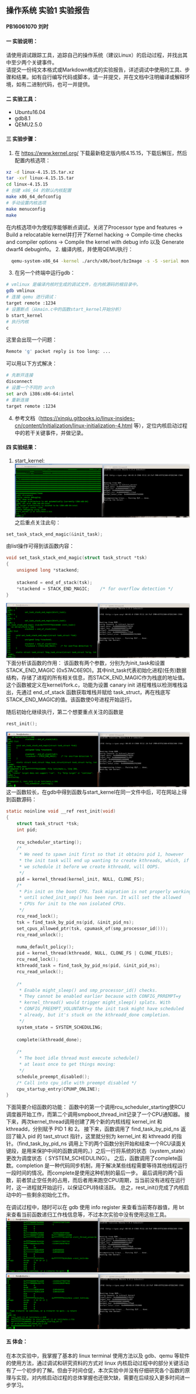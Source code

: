 ## 操作系统 实验1 实验报告
#### PB16061070 刘时



#### 一 实验说明：  
请使用调试跟踪工具，追踪自己的操作系统（建议Linux）的启动过程，并找出其中至少两个关键事件。  
请提交一份纯文本格式或Markdown格式的实验报告，详述调试中使用的工具、步骤和结果。如有自行编写代码或脚本，请一并提交，并在文档中注明编译或解释环境，如有二进制代码，也可一并提供。

#### 二 实验工具：  
* Ubuntu16.04
* gdb8.1
* QEMU2.5.0

#### 三 实验步骤：  
1. 在 https://www.kernel.org/ 下载最新稳定版内核4.15.15，下载后解压，然后配置内核选项：  
```bash
xz -d linux-4.15.15.tar.xz
tar -xvf linux-4.15.15.tar
cd linux-4.15.15
# 创建 x86_64 的默认内核配置
make x86_64_defconfig
# 手动设置内核选项
make menuconfig
make
```
在内核选项中为使程序能够断点调试，关闭了Processor type and features -> Build a relocatable kernel并打开了Kernel hacking -> Compile-time checks and compiler options -> Compile the kernel with debug info 以及 Generate dwarf4 debuginfo。
2. 编译内核，并使用QEMU执行：
```bash
  qemu-system-x86_64 -kernel ./arch/x86/boot/bzImage -s -S -serial mon:stdio -append "console=ttyS0"
```
3. 在另一个终端中运行gdb：
```bash
# vmlinux 是编译内核时生成的调试文件，在内核源码的根目录中。
gdb vmlinux
# 连接 qemu 进行调试：
target remote :1234
# 设置断点（从main.c中的函数start_kernel开始分析）
b start_kernel
# 执行内核
c
```
这里会出现一个问题：
```bash
Remote 'g' packet reply is too long: ...
```
可以用以下方式解决：
```bash
# 先断开连接
disconnect
# 设置一个不同的 arch
set arch i386:x86-64:intel
# 重新连接
target remote :1234
```
4. 参考文档（https://xinqiu.gitbooks.io/linux-insides-cn/content/Initialization/linux-initialization-4.html 等），定位内核启动过程中的若干关键事件，并做记录。

#### 四 实验结果：
1. start_kernel:
![程序运行到预期位置](resources/1.png)
之后重点关注此句：

```c
set_task_stack_end_magic(&init_task);
```
由list操作可得到该函数内容：
```c
void set_task_stack_end_magic(struct task_struct *tsk)
{
	unsigned long *stackend;

	stackend = end_of_stack(tsk);
	*stackend = STACK_END_MAGIC;	/* for overflow detection */
}
```
![函数内容](resources/2.png)
下面分析该函数的作用：
该函数有两个参数，分别为为init_task和设置STACK_END_MAGIC (0x57AC6E9D)。其中init_task代表初始化进程(任务)数据结构，存储了进程的所有相关信息，而STACK_END_MAGIC作为栈底的地址值。这个函数被定义在kernel/fork.c，功能为设置 canary init 进程堆栈以检测堆栈溢出，先通过 end_of_stack 函数获取堆栈并赋给 task_struct，再在栈底写STACK_END_MAGIC的值。该函数使0号进程开始运行。

随后初始化继续执行，第二个想要重点关注的函数是
```c
rest_init();
```
![程序开始运行rest_init()时添加断点](resources/3.png)
这一函数较长，在gdb中得到函数与start_kernel在同一文件中后，可在网站上得到函数源码：
```c
static noinline void __ref rest_init(void)
{
	struct task_struct *tsk;
	int pid;

	rcu_scheduler_starting();
	/*
	 * We need to spawn init first so that it obtains pid 1, however
	 * the init task will end up wanting to create kthreads, which, if
	 * we schedule it before we create kthreadd, will OOPS.
	 */
	pid = kernel_thread(kernel_init, NULL, CLONE_FS);
	/*
	 * Pin init on the boot CPU. Task migration is not properly working
	 * until sched_init_smp() has been run. It will set the allowed
	 * CPUs for init to the non isolated CPUs.
	 */
	rcu_read_lock();
	tsk = find_task_by_pid_ns(pid, &init_pid_ns);
	set_cpus_allowed_ptr(tsk, cpumask_of(smp_processor_id()));
	rcu_read_unlock();

	numa_default_policy();
	pid = kernel_thread(kthreadd, NULL, CLONE_FS | CLONE_FILES);
	rcu_read_lock();
	kthreadd_task = find_task_by_pid_ns(pid, &init_pid_ns);
	rcu_read_unlock();

	/*
	 * Enable might_sleep() and smp_processor_id() checks.
	 * They cannot be enabled earlier because with CONFIG_PRREMPT=y
	 * kernel_thread() would trigger might_sleep() splats. With
	 * CONFIG_PREEMPT_VOLUNTARY=y the init task might have scheduled
	 * already, but it's stuck on the kthreadd_done completion.
	 */
	system_state = SYSTEM_SCHEDULING;

	complete(&kthreadd_done);

	/*
	 * The boot idle thread must execute schedule()
	 * at least once to get things moving:
	 */
	schedule_preempt_disabled();
	/* Call into cpu_idle with preempt disabled */
	cpu_startup_entry(CPUHP_ONLINE);
}
```
下面简要介绍函数的功能：
函数中的第一个调用rcu_scheduler_starting使RCU调度器开始工作，而第二个调用smpboot_thread_init记录了一个CPU通知器。
接下来，两次kernel_thread调用创建了两个新的内核线程 kernel_int 和 kthreadd，分别赋予 PID 1 和 2。
接下来，函数调用了 find_task_by_pid_ns 返回了输入 pid 的 tast_struct 指针，这里就分别为 kernel_int 和 kthreadd 的指针。（find_task_by_pid_ns 调用上下的两个函数分别开始和结束一个RCU读面关键段，是用来保护中间的函数调用的。）之后一行将系统的状态（system_state）更改为调度状态（ SYSTEM_SCHEDULING）。
之后，函数调用了complete函数。completion 是一种代码同步机制，用于解决某些线程需要等待其他线程运行一段时间的情况。而complete是使用这种机制的最后一步。
最后调用的两个函数，前者禁止空任务的占用，而后者用来跑空CPU周期，当当前没有进程在运行时，这一进程就开始运行，以保证CPU持续活跃。
总之，rest_init()完成了内核启动中的一些剩余初始化工作。

在调试过程中，随时可以在 gdb 使用 info register 来查看当前寄存器值，用 bt 来查看当前函数递归工作栈信息等，不过本次实验中没有使用这些工具。
![gdb info register](resources/4.png)
![gdb bt](resources/5.png)

#### 五 体会：
在本次实验中，我掌握了基本的 linux terminal 使用方法以及 gdb、qemu 等软件的使用方法，通过调试和研究资料的方式对 linux 内核启动过程中的部分关键活动有了一个初步的了解。但由于时间仓促，本次实验中并没有仔细研究各个函数的原理与实现，对内核启动过程的总体掌握也还很欠缺，需要在后续投入更多时间进一步学习。
